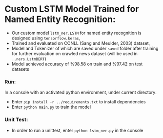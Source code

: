 # Custom LSTM Model Trained for Named Entity Recognition:

* Our custom model `lstm_ner.LSTM` for named entity recognition is designed using `tensorflow.keras`, 
* Trained and evaluated on CONLL (Sang and Meulder, 2003) dataset, 
* Model and Tokenizer of which are saved under `saved` folder after training for further evaluation on crawled news dataset (will be used in `..ners.LstmBERT`)
* Model achieved accuracy of %98.58 on train and %97.42 on test datasets

### Run:
In a console with an activated python environment, under current directory:
* Enter `pip install -r ../requirements.txt` to install dependencies
* Enter `python main.py` to train the model

### Unit Test:
* In order to run a unittest, enter `python lstm_ner.py` in the console